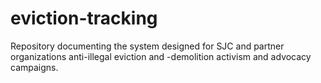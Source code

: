 # eviction-tracking
Repository documenting the system designed for SJC and partner organizations anti-illegal eviction and -demolition activism and advocacy campaigns.